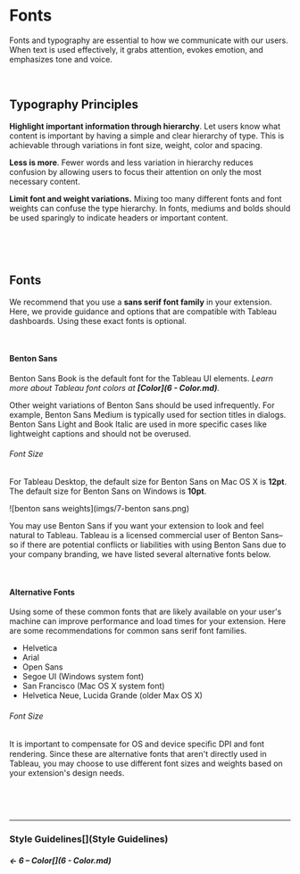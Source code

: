 # Fonts

Fonts and typography are essential to how we communicate with our users. When text is used effectively, it grabs attention, evokes emotion, and emphasizes tone and voice.

&nbsp;

## Typography Principles

**Highlight important information through hierarchy**. Let users know what content is important by having a simple and clear hierarchy of type. This is achievable through variations in font size, weight, color and spacing.

**Less is more**. Fewer words and less variation in hierarchy reduces confusion by allowing users to focus their attention on only the most necessary content.  

**Limit font and weight variations.** Mixing too many different fonts and font weights can confuse the type hierarchy. In fonts, mediums and bolds should be used sparingly to indicate headers or important content.


&nbsp;

&nbsp;

## Fonts
We recommend that you use a **sans serif font family** in your extension. Here, we provide guidance and options that are compatible with Tableau dashboards. Using these exact fonts is optional. 

&nbsp;

#### Benton Sans
Benton Sans Book is the default font for the Tableau UI elements. <i>Learn more about Tableau font colors at **[Color](6 - Color.md)**.</i>

Other weight variations of Benton Sans should be used infrequently. For example, Benton Sans Medium is typically used for section titles in dialogs. Benton Sans Light and Book Italic are used in more specific cases like lightweight captions and should not be overused. 

###### Font Size
For Tableau Desktop, the default size for Benton Sans on Mac OS X is **12pt**. The default size for Benton Sans on Windows is **10pt**. 

![benton sans weights](imgs/7-benton sans.png)

You may use Benton Sans if you want your extension to look and feel natural to Tableau. Tableau is a licensed commercial user of Benton Sans–so if there are potential conflicts or liabilities with using Benton Sans due to your company branding, we have listed several alternative fonts below.

&nbsp;

#### Alternative Fonts
Using some of these common fonts that are likely available on your user's machine can improve performance and load times for your extension. Here are some recommendations for common sans serif font families. 

* Helvetica
* Arial
* Open Sans
* Segoe UI (Windows system font)
* San Francisco (Mac OS X system font)
* Helvetica Neue, Lucida Grande (older Max OS X)


###### Font Size
It is important to compensate for OS and device speciﬁc DPI and font rendering. Since these are alternative fonts that aren't directly used in Tableau, you may choose to use different font sizes and weights based on your extension's design needs.

&nbsp;

&nbsp;

---

### <div id="expand-box"><div id="expand-box-header">[<span style="float: left;">Style Guidelines</span>](Style Guidelines)</div></div>


##### <div id="expand-box"><div id="expand-box-header">[<span style="float: left;">&#8592; 6 – Color</span>](6 - Color.md)</div></div>